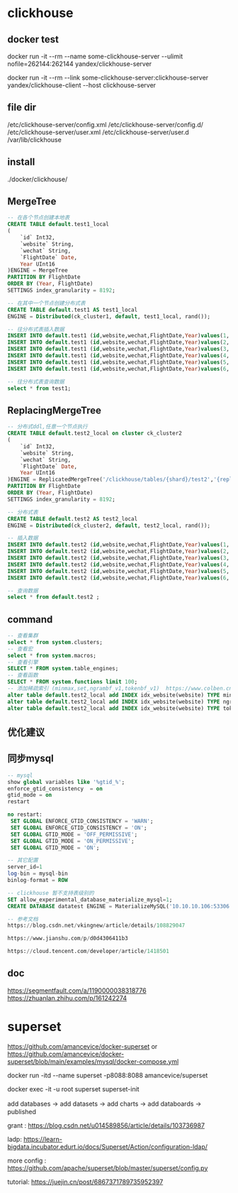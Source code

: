 # clickhouse

## docker test
docker run -it --rm --name some-clickhouse-server --ulimit nofile=262144:262144 yandex/clickhouse-server

docker run -it --rm --link some-clickhouse-server:clickhouse-server yandex/clickhouse-client --host clickhouse-server

## file dir
/etc/clickhouse-server/config.xml
/etc/clickhouse-server/config.d/
/etc/clickhouse-server/user.xml
/etc/clickhouse-server/user.d
/var/lib/clickhouse

## install 
./docker/clickhouse/

## MergeTree
```sql
-- 在各个节点创建本地表
CREATE TABLE default.test1_local
(
    `id` Int32,
    `website` String,
    `wechat` String,
    `FlightDate` Date,
    Year UInt16
)ENGINE = MergeTree
PARTITION BY FlightDate
ORDER BY (Year, FlightDate)
SETTINGS index_granularity = 8192;

-- 在其中一个节点创建分布式表
CREATE TABLE default.test1 AS test1_local
ENGINE = Distributed(ck_cluster1, default, test1_local, rand());

-- 往分布式表插入数据
INSERT INTO default.test1 (id,website,wechat,FlightDate,Year)values(1,'https://xxxxx1.com/','xxxxx1','2020-11-28',2020);
INSERT INTO default.test1 (id,website,wechat,FlightDate,Year)values(2,'http://www.xxxxx2.cn/','xxxxx2','2020-11-27',2019);
INSERT INTO default.test1 (id,website,wechat,FlightDate,Year)values(3,'http://www.xxxxx3.cn/','xxxxx3','2020-11-26',2018);
INSERT INTO default.test1 (id,website,wechat,FlightDate,Year)values(4,'http://www.xxxxx4.cn/','xxxxx4','2020-11-25',2017);
INSERT INTO default.test1 (id,website,wechat,FlightDate,Year)values(5,'http://www.xxxxx5.cn/','xxxxx5','2020-11-24',2016);
INSERT INTO default.test1 (id,website,wechat,FlightDate,Year)values(6,'http://www.xxxxx6.cn/','xxxxx6','2020-11-23',2015);

-- 往分布式表查询数据
select * from test1;

```

## ReplacingMergeTree
```sql
-- 分布式ddl,任意一个节点执行                                                        
CREATE TABLE default.test2_local on cluster ck_cluster2
(
    `id` Int32,
    `website` String,
    `wechat` String,
    `FlightDate` Date,
    Year UInt16
)ENGINE = ReplicatedMergeTree('/clickhouse/tables/{shard}/test2','{replica}')
PARTITION BY FlightDate
ORDER BY (Year, FlightDate)
SETTINGS index_granularity = 8192;

-- 分布式表
CREATE TABLE default.test2 AS test2_local
ENGINE = Distributed(ck_cluster2, default, test2_local, rand());

-- 插入数据
INSERT INTO default.test2 (id,website,wechat,FlightDate,Year)values(1,'https://xxxxx1.com/','xxxxx1','2020-11-28',2020);
INSERT INTO default.test2 (id,website,wechat,FlightDate,Year)values(2,'http://www.xxxxx2.cn/','xxxxx2','2020-11-27',2019);
INSERT INTO default.test2 (id,website,wechat,FlightDate,Year)values(3,'http://www.xxxxx3.cn/','xxxxx3','2020-11-26',2018);
INSERT INTO default.test2 (id,website,wechat,FlightDate,Year)values(4,'http://www.xxxxx4.cn/','xxxxx4','2020-11-25',2017);
INSERT INTO default.test2 (id,website,wechat,FlightDate,Year)values(5,'http://www.xxxxx5.cn/','xxxxx5','2020-11-24',2016);
INSERT INTO default.test2 (id,website,wechat,FlightDate,Year)values(6,'http://www.xxxxx6.cn/','xxxxx6','2020-11-23',2015);

-- 查询数据
select * from default.test2 ;

```

## command
``` sql
-- 查看集群
select * from system.clusters;
-- 查看宏
select * from system.macros;
-- 查看引擎
SELECT * FROM system.table_engines;
-- 查看函数
SELECT * FROM system.functions limit 100;
-- 添加稀疏索引 (minmax,set,ngrambf_v1,tokenbf_v1)  https://www.colben.cn/post/ch-mergetree-theory/
alter table default.test2_local add INDEX idx_website(website) TYPE minmax GRANULARITY 3;
alter table default.test2_local add INDEX idx_website(website) TYPE ngrambf_v1(5,128,2,0) GRANULARITY 3;
alter table default.test2_local add INDEX idx_website(website) TYPE tokenbf_v1(128,2,0) GRANULARITY 4;
```

## 优化建议


## 同步mysql
```sql
-- mysql
show global variables like '%gtid_%';
enforce_gtid_consistency  = on
gtid_mode = on
restart

no restart:
 SET GLOBAL ENFORCE_GTID_CONSISTENCY = 'WARN';
 SET GLOBAL ENFORCE_GTID_CONSISTENCY = 'ON';
 SET GLOBAL GTID_MODE = 'OFF_PERMISSIVE';
 SET GLOBAL GTID_MODE = 'ON_PERMISSIVE';
 SET GLOBAL GTID_MODE = 'ON';

-- 其它配置
server_id=1
log-bin = mysql-bin 
binlog-format = ROW

-- clickhouse 暂不支持表级别的 
SET allow_experimental_database_materialize_mysql=1;
CREATE DATABASE datatest ENGINE = MaterializeMySQL('10.10.10.106:53306', 'datatest', 'root', '***');

-- 参考文档
https://blog.csdn.net/vkingnew/article/details/108829047

https://www.jianshu.com/p/d0d4306411b3

https://cloud.tencent.com/developer/article/1418501

```


## doc
https://segmentfault.com/a/1190000038318776
https://zhuanlan.zhihu.com/p/161242274


# superset
https://github.com/amancevice/docker-superset or https://github.com/amancevice/docker-superset/blob/main/examples/mysql/docker-compose.yml

docker run -itd --name superset -p8088:8088 amancevice/superset

docker exec -it -u root superset superset-init

add databases ->  add datasets -> add charts -> add databoards ->　published

grant : https://blog.csdn.net/u014589856/article/details/103736987

ladp: https://learn-bigdata.incubator.edurt.io/docs/Superset/Action/configuration-ldap/

more config : https://github.com/apache/superset/blob/master/superset/config.py

tutorial: https://juejin.cn/post/6867371789735952397
